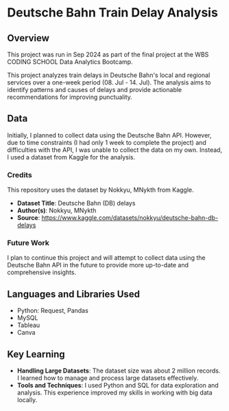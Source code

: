 # Deutsche Bahn Train Delay Analysis

## Overview
This project was run in Sep 2024 as part of the final project at the WBS CODING SCHOOL Data Analytics Bootcamp.

This project analyzes train delays in Deutsche Bahn's local and regional services over a one-week period (08. Jul - 14. Jul). 
The analysis aims to identify patterns and causes of delays and provide actionable recommendations for improving punctuality.

## Data
Initially, I planned to collect data using the Deutsche Bahn API. However, due to time constraints (I had only 1 week to complete the project) and difficulties with the API, I was unable to collect the data on my own. Instead, I used a dataset from Kaggle for the analysis. 

### Credits
This repository uses the dataset by Nokkyu, MNykth from Kaggle.

- **Dataset Title**: Deutsche Bahn (DB) delays
- **Author(s)**: Nokkyu, MNykth
- **Source**: https://www.kaggle.com/datasets/nokkyu/deutsche-bahn-db-delays

### Future Work
I plan to continue this project and will attempt to collect data using the Deutsche Bahn API in the future to provide more up-to-date and comprehensive insights.


## Languages and Libraries Used
- Python: Request, Pandas
- MySQL
- Tableau
- Canva


## Key Learning
- **Handling Large Datasets**: The dataset size was about 2 million records. I learned how to manage and process large datasets effectively.
- **Tools and Techniques**: I used Python and SQL for data exploration and analysis. This experience improved my skills in working with big data locally.

